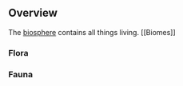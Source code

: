 ## Overview
The [biosphere](https://www.britannica.com/science/biosphere) contains all things living. 
[[Biomes]]
### Flora
### Fauna
